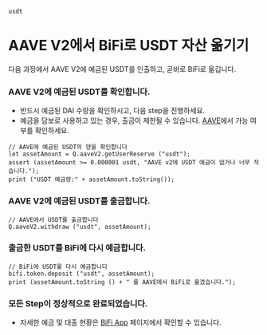 ```meta-Currency
usdt
```

# AAVE V2에서 BiFi로 USDT 자산 옮기기

다음 과정에서 AAVE V2에 예금된 USDT를 인출하고, 곧바로 BiFi로 옮깁니다.

### AAVE V2에 예금된 USDT를 확인합니다.

- 반드시 예금된 DAI 수량을 확인하시고, 다음 step을 진행하세요.
- 예금을 담보로 사용하고 있는 경우, 출금이 제한될 수 있습니다. [AAVE](https://app.aave.com/#/dashboard)에서 가능 여부를 확인하세요.

```output-Dynamic
// AAVE에 예금된 USDT의 양을 확인합니다
let assetAmount = Q.aaveV2.getUserReserve ("usdt");
assert (assetAmount >= 0.000001 usdt, "AAVE v2에 USDT 예금이 없거나 너무 작습니다.");
print ("USDT 예금량:" + assetAmount.toString());
```

### AAVE V2에 예금된 USDT를 출금합니다.

```taster
// AAVE에서 USDT를 출금합니다
Q.aaveV2.withdraw ("usdt", assetAmount);
```

### 출금한 USDT를 BiFi에 다시 예금합니다.

```taster
// BiFi에 USDT를 다시 예금합니다
bifi.token.deposit ("usdt", assetAmount);
print (assetAmount.toString () + " 를 AAVE에서 BiFi로 옮겼습니다.");
```

### 모든 Step이 정상적으로 완료되었습니다.

- 자세한 예금 및 대출 현황은 [BiFi App](https://app.bifi.finance/) 페이지에서 확인할 수 있습니다.
